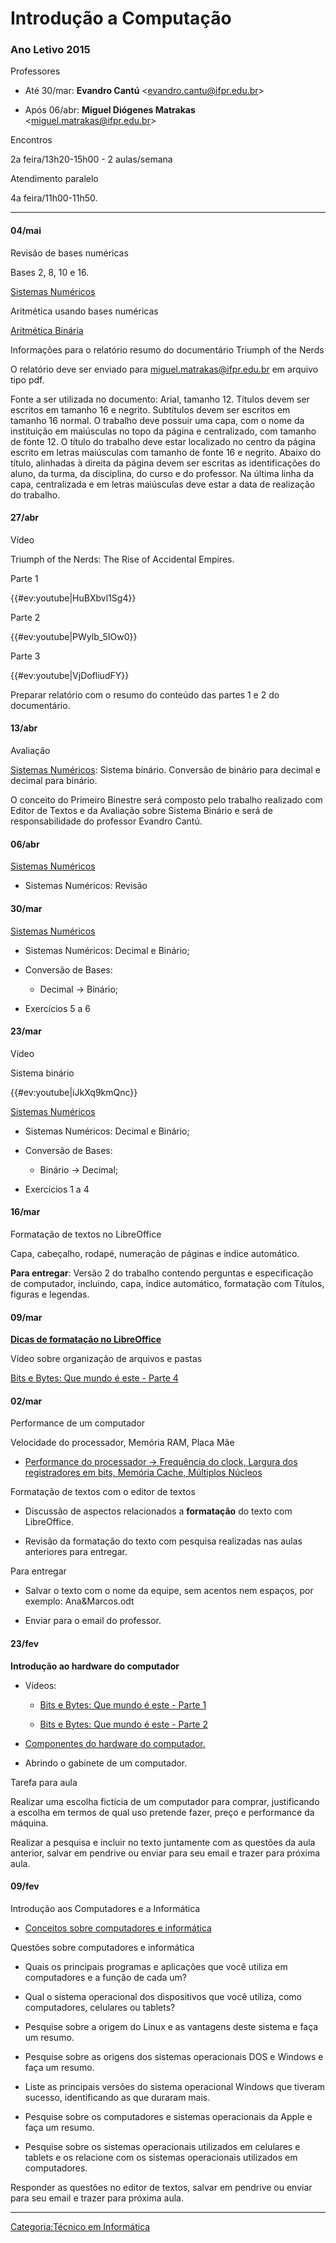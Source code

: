 # Introdução a Computação

### Ano Letivo 2015

Professores  

- Até 30/mar: **Evandro Cantú** \<evandro.cantu@ifpr.edu.br\>
- Após 06/abr: **Miguel Diógenes Matrakas** \<miguel.matrakas@ifpr.edu.br\>

Encontros  
2a feira/13h20-15h00 - 2 aulas/semana

Atendimento paralelo  
4a feira/11h00-11h50.

------------------------------------------------------------------------

#### 04/mai

Revisão de bases numéricas  
Bases 2, 8, 10 e 16.

[Sistemas Numéricos](http://200.17.101.9/wiki/index.php/Sistemas_Numericos)

Aritmética usando bases numéricas  

[Aritmética Binária](http://200.17.101.9/wiki/index.php/Aritmetica_Binaria)

Informações para o relatório resumo do documentário Triumph of the Nerds  

O relatório deve ser enviado para miguel.matrakas@ifpr.edu.br em arquivo tipo pdf.

Fonte a ser utilizada no documento: Arial, tamanho 12. Títulos devem ser escritos em tamanho 16 e negrito. Subtítulos devem ser escritos em tamanho 16 normal. O trabalho deve possuir uma capa, com o nome da instituição em maiúsculas no topo da página e centralizado, com tamanho de fonte 12. O título do trabalho deve estar localizado no centro da página escrito em letras maiúsculas com tamanho de fonte 16 e negrito. Abaixo do título, alinhadas à direita da página devem ser escritas as identificações do aluno, da turma, da disciplina, do curso e do professor. Na última linha da capa, centralizada e em letras maiúsculas deve estar a data de realização do trabalho.

#### 27/abr

Vídeo  

Triumph of the Nerds: The Rise of Accidental Empires.

Parte 1  

{{#ev:youtube\|HuBXbvl1Sg4}}

Parte 2  

{{#ev:youtube\|PWylb_5IOw0}}

Parte 3  

{{#ev:youtube\|VjDofliudFY}}

Preparar relatório com o resumo do conteúdo das partes 1 e 2 do documentário.

#### 13/abr

Avaliação  
<a href="Sistemas_Numericos" class="wikilink" title=" Sistemas Numéricos"> Sistemas Numéricos</a>: Sistema binário. Conversão de binário para decimal e decimal para binário.

O conceito do Primeiro Binestre será composto pelo trabalho realizado com Editor de Textos e da Avaliação sobre Sistema Binário e será de responsabilidade do professor Evandro Cantú.

#### 06/abr

<a href="Sistemas_Numericos" class="wikilink" title=" Sistemas Numéricos"> Sistemas Numéricos</a>  

- Sistemas Numéricos: Revisão

#### 30/mar

<a href="Sistemas_Numericos" class="wikilink" title=" Sistemas Numéricos"> Sistemas Numéricos</a>  

- Sistemas Numéricos: Decimal e Binário;
- Conversão de Bases:
  - Decimal -\> Binário;
- Exercícios 5 a 6

#### 23/mar

Vídeo  
Sistema binário

{{#ev:youtube\|iJkXq9kmQnc}}

<a href="Sistemas_Numericos" class="wikilink" title=" Sistemas Numéricos"> Sistemas Numéricos</a>  

- Sistemas Numéricos: Decimal e Binário;
- Conversão de Bases:
  - Binário -\> Decimal;
- Exercícios 1 a 4

#### 16/mar

Formatação de textos no LibreOffice  
Capa, cabeçalho, rodapé, numeração de páginas e índice automático.

**Para entregar**: Versão 2 do trabalho contendo perguntas e especificação de computador, incluindo, capa, índice automático, formatação com Títulos, figuras e legendas.

#### 09/mar

[**Dicas de formatação no LibreOffice**](http://pt.slideshare.net/arlifrancis/formatacao-de-trabalhos-academicos-com-software-livre-libre-office)

Vídeo sobre organização de arquivos e pastas  
[Bits e Bytes: Que mundo é este - Parte 4](http://youtu.be/zcvYVGMU2Hg)

#### 02/mar

Performance de um computador  
Velocidade do processador, Memória RAM, Placa Mãe

- [Performance do processador -\> Frequência do clock, Largura dos registradores em bits, Memória Cache, Múltiplos Núcleos](http://www.infowester.com/processadores.php)

Formatação de textos com o editor de textos  

- Discussão de aspectos relacionados a **formatação** do texto com LibreOffice.
- Revisão da formatação do texto com pesquisa realizadas nas aulas anteriores para entregar.

Para entregar  

- Salvar o texto com o nome da equipe, sem acentos nem espaços, por exemplo: Ana&Marcos.odt
- Enviar para o email do professor.

#### 23/fev

**Introdução ao hardware do computador**

- Vídeos:
  - [Bits e Bytes: Que mundo é este - Parte 1](http://youtu.be/aS0QBOxY_aQ)
  - [Bits e Bytes: Que mundo é este - Parte 2](http://youtu.be/XHNWNXbd1rE)

<!-- -->

- [Componentes do hardware do computador.](https://cmapscloud.ihmc.us:443/rid=1NWQ7BGJT-145S52M-269/HardwarePC.cmap)
- Abrindo o gabinete de um computador.

Tarefa para aula  
Realizar uma escolha fictícia de um computador para comprar, justificando a escolha em termos de qual uso pretende fazer, preço e performance da máquina.

Realizar a pesquisa e incluir no texto juntamente com as questões da aula anterior, salvar em pendrive ou enviar para seu email e trazer para próxima aula.

#### 09/fev

Introdução aos Computadores e a Informática  

- [Conceitos sobre computadores e informática](https://cmapscloud.ihmc.us:443/rid=1NWQ7BGJT-D17HVC-265/Computador.cmap)

Questões sobre computadores e informática  

- Quais os principais programas e aplicações que você utiliza em computadores e a função de cada um?
- Qual o sistema operacional dos dispositivos que você utiliza, como computadores, celulares ou tablets?
- Pesquise sobre a origem do Linux e as vantagens deste sistema e faça um resumo.
- Pesquise sobre as origens dos sistemas operacionais DOS e Windows e faça um resumo.
- Liste as principais versões do sistema operacional Windows que tiveram sucesso, identificando as que duraram mais.
- Pesquise sobre os computadores e sistemas operacionais da Apple e faça um resumo.
- Pesquise sobre os sistemas operacionais utilizados em celulares e tablets e os relacione com os sistemas operacionais utilizados em computadores.

Responder as questões no editor de textos, salvar em pendrive ou enviar para seu email e trazer para próxima aula.  

------------------------------------------------------------------------

<a href="Categoria:Técnico_em_Informática" class="wikilink" title="Categoria:Técnico em Informática">Categoria:Técnico em Informática</a>
